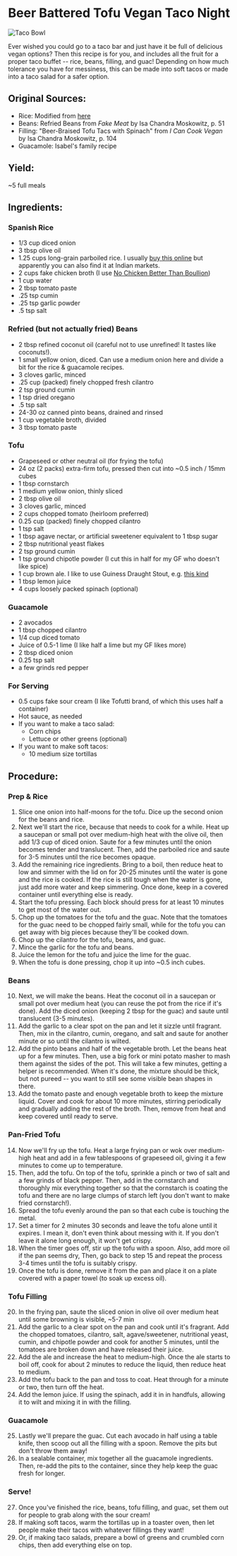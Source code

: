 # Beer Battered Tofu Vegan Taco Night

![Taco Bowl](https://app.box.com/shared/static/jx3r3s1ziwimut95v4jtm0lh5fbm560c.jpg)

Ever wished you could go to a taco bar and just have it be full of delicious vegan options?  Then this recipe is for you, and includes all the fruit for a proper taco buffet -- rice, beans, filling, and guac!  Depending on how much tolerance you have for messiness, this can be made into soft tacos or made into a taco salad for a safer option.

## Original Sources:
- Rice: Modified from [here](https://www.food.com/recipe/easy-mexican-rice-170088#recipe)
- Beans: Refried Beans from _Fake Meat_ by Isa Chandra Moskowitz, p. 51
- Filling: "Beer-Braised Tofu Tacs with Spinach" from _I Can Cook Vegan_ by Isa Chandra Moskowitz, p. 104
- Guacamole: Isabel's family recipe

## Yield:
~5 full meals

## Ingredients:
### Spanish Rice
- 1/3 cup diced onion
- 3 tbsp olive oil
- 1.25 cups long-grain parboiled rice.  I usually [buy this online](https://www.amazon.com/Zatarains-Grain-White-Cholesterol-Sodium/dp/B009NY53YC?source=ps-sl-shoppingads-lpcontext&ref_=fplfs&smid=ATVPDKIKX0DER&th=1) but apparently you can also find it at Indian markets.
- 2 cups fake chicken broth (I use [No Chicken Better Than Boullion](https://www.amazon.com/Better-Than-Bouillon-Chicken-Certified/dp/B000N7YKQK))
- 1 cup water
- 2 tbsp tomato paste
- .25 tsp cumin
- .25 tsp garlic powder
- .5 tsp salt

### Refried (but not actually fried) Beans
- 2 tbsp refined coconut oil (careful not to use unrefined!  It tastes like coconuts!).
- 1 small yellow onion, diced.  Can use a medium onion here and divide a bit for the rice & guacamole recipes.
- 3 cloves garlic, minced
- .25 cup (packed) finely chopped fresh cilantro
- 2 tsp ground cumin
- 1 tsp dried oregano
- .5 tsp salt
- 24-30 oz canned pinto beans, drained and rinsed
- 1 cup vegetable broth, divided
- 3 tbsp tomato paste

### Tofu
- Grapeseed or other neutral oil (for frying the tofu)
- 24 oz (2 packs) extra-firm tofu, pressed then cut into ~0.5 inch / 15mm cubes
- 1 tbsp cornstarch
- 1 medium yellow onion, thinly sliced
- 2 tbsp olive oil
- 3 cloves garlic, minced
- 2 cups chopped tomato (heirloom preferred)
- 0.25 cup (packed) finely chopped cilantro
- 1 tsp salt
- 1 tbsp agave nectar, or artificial sweetener equivalent to 1 tbsp sugar
- 2 tbsp nutritional yeast flakes
- 2 tsp ground cumin
- 1 tsp ground chipotle powder (I cut this in half for my GF who doesn't like spice)
- 1 cup brown ale.  I like to use Guiness Draught Stout, e.g. [this kind](https://drizly.com/beer/ale/stout/dry-stout/guinness-draught/p4919)
- 1 tbsp lemon juice
- 4 cups loosely packed spinach (optional)

### Guacamole
- 2 avocados
- 1 tbsp chopped cilantro
- 1/4 cup diced tomato
- Juice of 0.5-1 lime (I like half a lime but my GF likes more)
- 2 tbsp diced onion
- 0.25 tsp salt
- a few grinds red pepper

### For Serving
- 0.5 cups fake sour cream (I like Tofutti brand, of which this uses half a container)
- Hot sauce, as needed
- If you want to make a taco salad:
  - Corn chips
  - Lettuce or other greens (optional)
- If you want to make soft tacos:
  - 10 medium size tortillas

## Procedure:

### Prep & Rice
1. Slice one onion into half-moons for the tofu.  Dice up the second onion for the beans and rice.
2. Next we'll start the rice, because that needs to cook for a while.  Heat up a saucepan or small pot over medium-high heat with the olive oil, then add 1/3 cup of diced onion.  Saute for a few minutes until the onion becomes tender and translucent.  Then, add the parboiled rice and saute for 3-5 minutes until the rice becomes opaque.
3. Add the remaining rice ingredients.  Bring to a boil, then reduce heat to low and simmer with the lid on for 20-25 minutes until the water is gone and the rice is cooked.  If the rice is still tough when the water is gone, just add more water and keep simmering.  Once done, keep in a covered container until everything else is ready.
4. Start the tofu pressing.  Each block should press for at least 10 minutes to get most of the water out.
5. Chop up the tomatoes for the tofu and the guac.  Note that the tomatoes for the guac need to be chopped fairly small, while for the tofu you can get away with big pieces because they'll be cooked down.
6. Chop up the cilantro for the tofu, beans, and guac.
7. Mince the garlic for the tofu and beans.
8. Juice the lemon for the tofu and juice the lime for the guac.
9. When the tofu is done pressing, chop it up into ~0.5 inch cubes.

### Beans
10. Next, we will make the beans.  Heat the coconut oil in a saucepan or small pot over medium heat (you can reuse the pot from the rice if it's done).  Add the diced onion (keeping 2 tbsp for the guac) and saute until translucent (3-5 minutes).  
11. Add the garlic to a clear spot on the pan and let it sizzle until fragrant.  Then, mix in the cilantro, cumin, oregano, and salt and saute for another minute or so until the cilantro is wilted.
12. Add the pinto beans and half of the vegetable broth.  Let the beans heat up for a few minutes.  Then, use a big fork or mini potato masher to mash them against the sides of the pot.  This will take a few minutes, getting a helper is recommended.  When it's done, the mixture should be thick, but not pureed -- you want to still see some visible bean shapes in there.
13. Add the tomato paste and enough vegetable broth to keep the mixture liquid.  Cover and cook for about 10 more minutes, stirring periodically and gradually adding the rest of the broth.  Then, remove from heat and keep covered until ready to serve.

### Pan-Fried Tofu
14. Now we'll fry up the tofu. Heat a large frying pan or wok over medium-high heat and add in a few tablespoons of grapeseed oil, giving it a few minutes to come up to temperature.
15. Then, add the tofu.  On top of the tofu, sprinkle a pinch or two of salt and a few grinds of black pepper.  Then, add in the cornstarch and thoroughly mix everything together so that the cornstarch is coating the tofu and there are no large clumps of starch left (you don't want to make fried cornstarch!).
16. Spread the tofu evenly around the pan so that each cube is touching the metal.  
17. Set a timer for 2 minutes 30 seconds and leave the tofu alone until it expires.  I mean it, don't even think about messing with it. If you don't leave it alone long enough, it won't get crispy.
18. When the timer goes off, stir up the tofu with a spoon.  Also, add more oil if the pan seems dry,  Then, go back to step 15 and repeat the process 3-4 times until the tofu is suitably crispy.
19. Once the tofu is done, remove it from the pan and place it on a plate covered with a paper towel (to soak up excess oil).

### Tofu Filling
20. In the frying pan, saute the sliced onion in olive oil over medium heat until some browning is visible, ~5-7 min
21. Add the garlic to a clear spot on the pan and cook until it's fragrant.  Add the chopped tomatoes, cilantro, salt, agave/sweetener, nutritional yeast, cumin, and chipotle powder and cook for another 5 minutes, until the tomatoes are broken down and have released their juice.
22. Add the ale and increase the heat to medium-high.  Once the ale starts to boil off, cook for about 2 minutes to reduce the liquid, then reduce heat to medium.
23. Add the tofu back to the pan and toss to coat.  Heat through for a minute or two, then turn off the heat.
24. Add the lemon juice.  If using the spinach, add it in in handfuls, allowing it to wilt and mixing it in with the filling.

### Guacamole
25. Lastly we'll prepare the guac.  Cut each avocado in half using a table knife, then scoop out all the filling with a spoon.  Remove the pits but don't throw them away!
26. In a sealable container, mix together all the guacamole ingredients.  Then, re-add the pits to the container, since they help keep the guac fresh for longer.

### Serve!
27. Once you've finished the rice, beans, tofu filling, and guac, set them out for people to grab along with the sour cream!
28. If making soft tacos, warm the tortillas up in a toaster oven, then let people make their tacos with whatever fillings they want!
29. Or, if making taco salads, prepare a bowl of greens and crumbled corn chips, then add everything else on top.